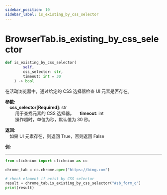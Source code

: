 ```yaml
---
sidebar_position: 10
sidebar_label: is_existing_by_css_selector
---
```

# BrowserTab.is_existing_by_css_selector
```python
def is_existing_by_css_selector(
        self,
        css_selector: str,
        timeout: int = 30
    ) -> bool
```  

在活动浏览器中，通过给定的 CSS 选择器检查 UI 元素是否存在。

**参数:**  
    &emsp;**css_selector[Required]**: str     
        &emsp;&emsp; 用于查找元素的 CSS 选择器。
    &emsp;**timeout**: int  
        &emsp;&emsp; 操作超时，单位为秒，默认值为 30 秒。 

**返回:**  
    &emsp;如果 UI 元素存在，则返回 True，否则返回 False

**例:**
***
```python
from clicknium import clicknium as cc

chrome_tab = cc.chrome.open("https://bing.com")

# check element if exist by CSS selector
result = chrome_tab.is_existing_by_css_selector("#sb_form_q")
print(result)

```
